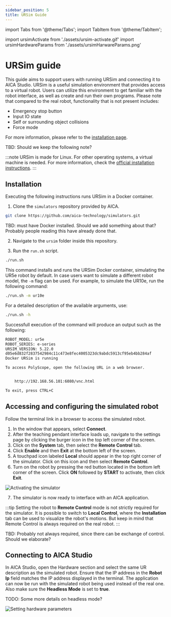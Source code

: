 ```yaml
---
sidebar_position: 5
title: URSim Guide
---
```


import Tabs from '@theme/Tabs';
import TabItem from '@theme/TabItem';

import ursimActivate from './assets/ursim-activate.gif'
import ursimHardwareParams from './assets/ursimHarwareParams.png'


# URSim guide

This guide aims to support users with running URSim and connecting it to AICA Studio. URSim is a useful simulation
environment that provides access to a virtual robot. Users can utilize this environment to get familiar with the 
robot interface, as well as create and run their own programs. Please note that compared to the real robot, 
functionality that is not present includes:

- Emergency stop button
- Input IO state
- Self or surrounding object collisions
- Force mode

For more information, please refer to the [installation page](https://www.universal-robots.com/download/software-ur-series/simulator-linux/offline-simulator-ur-series-e-series-ur-sim-for-linux-5220/). 

TBD: Should we keep the following note?

:::note
URSim is made for Linux. For other operating systems, a virtual machine is needed. For more information, check the 
[official installation instructions](https://www.universal-robots.com/download/software-ur-series/simulator-non-linux/offline-simulator-ur-series-e-series-ur-sim-for-non-linux-5220/). 
:::


## Installation

Executing the following instructions runs URSim in a Docker container.

1. Clone the `simulators` repository provided by AICA. 

```bash
git clone https://github.com/aica-technology/simulators.git
```

TBD: must have Docker installed. Should we add something about that?
Probably people reading this have already done that. 

2. Navigate to the `ursim` folder inside this repository. 

3. Run the `run.sh` script.

```bash
./run.sh
```

This command installs and runs the URSim Docker container, simulating the UR5e robot by default. In case users 
want to simulate a different robot model, the `-m` flag can be used. For example, to simulate the UR10e, 
run the following command:

```bash
./run.sh -m ur10e
```

For a detailed description of the available arguments, use:

```bash
./run.sh -h
```
Successfull execution of the command will produce an output such as the following:

```bash
ROBOT_MODEL: ur5e
ROBOT_SERIES: e-series
URSIM_VERSION: 5.22.0
d05e6d832f2837542984c11c473e8fec4005323dc9abdc5913cf95eb4bb284af
Docker URSim is running

To access PolyScope, open the following URL in a web browser.


	http://192.168.56.101:6080/vnc.html

To exit, press CTRL+C
```

## Accessing and configuring the simulated robot

Follow the terminal link in a browser to access the simulated robot.

1. In the window that appears, select **Connect**. 
2. After the teaching pendant interface loads up, navigate to the settings page by clicking the burger icon 
in the top left corner of the screen.
3. Click on the **System** tab, then select the **Remote Control** tab.
4. Click **Enable** and then **Exit** at the bottom left of the screen.
5. A touchpad icon labeled **Local** should appear in the top right corner of the simulator. Click on this 
icon and then select **Remote Control**.
6. Turn on the robot by pressing the red button located in the bottom left corner of the screen. Click **ON** 
followed by **START** to activate, then click **Exit**.

<div class="text--center">
  <img src={ursimActivate} alt="Activating the simulator" />
</div>

7. The simulator is now ready to interface with an AICA application.

:::tip
Setting the robot to **Remote Control** mode is not strictly required for the simulator.
It is possible to switch to **Local Control**, where the **Installation** tab can be used to visualize 
the robot's motions. But keep in mind that Remote Control is always required on the real robot. 
:::

TBD: Probably not always required, since there can be exchange of control. Should we elaborate?

## Connecting to AICA Studio

In AICA Studio, open the Hardware section and select the same UR description as the simulated robot. Ensure 
that the IP address in the **Robot Ip** field matches the IP address displayed in the terminal. The 
application can now be run with the simulated robot being used instead of the real one. Also make sure 
the **Headless Mode** is set to **true**.

TODO: Some more details on headless mode? 

<div class="text--center">
  <img src={ursimHardwareParams} alt="Setting hardware parameters" />
</div>